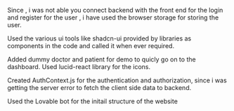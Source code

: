 Since , i was not able you connect backend with the front end for the login and register for the user , i have used the browser storage for storing the user.

Used the various ui tools like shadcn-ui provided by libraries as components in the code and called it when ever required.

Added dummy doctor and patient for demo to quicly go on to the dashboard.
Used lucid-react library for the icons.
 
Created AuthContext.js for the authentication and authorization, since i was getting the server error to fetch the client side data to backend.

Used the Lovable bot for the initail structure of the website

